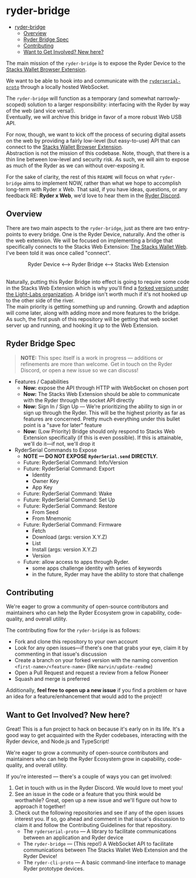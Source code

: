 # ryder-bridge

- [ryder-bridge](#ryder-bridge)
  - [Overview](#overview)
  - [Ryder Bridge Spec](#ryder-bridge-spec)
  - [Contributing](#contributing)
  - [Want to Get Involved? New here?](#want-to-get-involved-new-here)

The main mission of the `ryder-bridge` is to expose the Ryder Device to the [Stacks Wallet Browser Extension].

We want to be able to hook into and communicate with the [`ryderserial-proto`] through a locally hosted WebSocket.

The `ryder-bridge` will function as a temporary (and somewhat narrowly-scoped) solution to a larger responsibility: interfacing with the Ryder by way of the web (and vice versa!).\
Eventually, we will archive this bridge in favor of a more robust Web USB API.

For now, though, we want to kick off the process of securing digital assets on the web by providing a fairly low-level (but easy-to-use) API that can connect to the [Stacks Wallet Browser Extension].\
Abstraction is not the mission of this codebase. Note, though, that there is a thin line between low-level and security risk. As such, we will aim to expose as much of the Ryder as we can without over-exposing it.

For the sake of clarity, the rest of this `README` will focus on what `ryder-bridge` aims to implement NOW, rather than what we hope to accomplish long-term with Ryder x Web. That said, if you have ideas, questions, or any feedback RE: **Ryder x Web**, we'd love to hear them in the [Ryder Discord].

## Overview

There are two main aspects to the `ryder-bridge`, just as there are two entry-points to every bridge. One is the Ryder Device, naturally. And the other is the web extension.
We will be focused on implementing a bridge that specifically connects to the Stacks Web Extension: [The Stacks Wallet Web]. I've been told it was once called "connect".

<!-- markdownlint-disable MD033 -->
<div align="center">
Ryder Device
&#10231;
Ryder Bridge
&#10231;
Stacks Web Extension
</div>
<br>
<!-- markdownlint-enable MD037 -->

Naturally, putting this Ryder Bridge into effect is going to require some code in the Stacks Web Extension which is why you'll find a [forked version under the Light-Labs organization](https://github.com/Light-Labs/stacks-wallet-web). A bridge isn't worth much if it's not hooked up to the other side of the river.\
The main priority is getting something up and running. Growth and adaption will come later, along with adding more and more features to the bridge.\
As such, the first push of this repository will be getting that web socket server up and running, and hooking it up to the Web Extension.

## Ryder Bridge Spec

> **NOTE:** This spec itself is a work in progress — additions or refinements are more than welcome. Get in touch on the Ryder Discord, or open a new issue so we can discuss!

- Features / Capabilities
  - **Now:** expose the API through HTTP with WebSocket on chosen port
  - **Now:** The Stacks Web Extension should be able to communicate with the Ryder through the socket API directly
  - **Now:** Sign In / Sign Up — We're prioritizing the ability to sign in or sign up through the Ryder. This will be the highest priority as far as features are concerned. Pretty much everything under this bullet point is a "save for later" feature
  - **Now:** (Low Priority) Bridge should only respond to Stacks Web Extension specifically (if this is even possible). If this is attainable, we'll do it—if not, we'll drop it
- RyderSerial Commands to Expose
  - **NOTE — DO NOT EXPOSE `RyderSerial.send` DIRECTLY.**
  - Future: RyderSerial Command: Info/Version
  - Future: RyderSerial Command: Export
    - Identity
    - Owner Key
    - App Key
  - Future: RyderSerial Command: Wake
  - Future: RyderSerial Command: Set Up
  - Future: RyderSerial Command: Restore
    - From Seed
    - From Mnemonic
  - Future: RyderSerial Command: Firmware
    - Fetch
    - Download (args: version X.Y.Z)
    - List
    - Install (args: version X.Y.Z)
    - Version
  - Future: allow access to apps through Ryder.
    - some apps challenge identity with series of keywords
    - in the future, Ryder may have the ability to store that challenge

## Contributing

We're eager to grow a community of open-source contributors and maintainers who can help the Ryder Ecosystem grow in capability, code-quality, and overall utility.

The contributing flow for the `ryder-bridge` is as follows:

- Fork and clone this repository to your own account
- Look for any open issues—if there's one that grabs your eye, claim it by commenting in that issue's discussion
- Create a branch on your forked version with the naming convention `<first-name>/<feature-name>` (like `marvin/update-readme`)
- Open a Pull Request and request a review from a fellow Pioneer
- Squash and merge is preferred

Additionally, **feel free to open up a new issue** if you find a problem or have an idea for a feature/enhancement that would add to the project!

## Want to Get Involved? New here?

Great! This is a fun project to hack on because it's early on in its life. It's a good way to get acquainted with the Ryder codebases, interacting with the Ryder device, and Node.js and TypeScript!

We're eager to grow a community of open-source contributors and maintainers who can help the Ryder Ecosystem grow in capability, code-quality, and overall utility.

If you're interested — there's a couple of ways you can get involved:

1. Get in touch with us in the Ryder Discord. We would love to meet you!
2. See an issue in the code or a feature that you think would be worthwhile? Great, open up a new issue and we'll figure out how to approach it together!
3. Check out the following repositories and see if any of the open issues interest you. If so, go ahead and comment in that issue's discussion to claim it and follow the Contributing Guidelines for that repository.
   - The `ryderserial-proto` — A library to facilitate communications between an application and Ryder device
   - The `ryder-bridge` — (This repo!) A WebSocket API to facilitate communications between The Stacks Wallet Web Extension and the Ryder Device!
   - The `ryder-cli-proto` — A basic command-line interface to manage Ryder prototype devices.

<!-- DO NOT DELETE -->
<!-- start:links-reference -->

[the web extension]: https://github.com/Light-Labs/stacks-wallet-web
[the stacks wallet web]: https://github.com/Light-Labs/stacks-wallet-web
[Stacks Wallet Web Extension]: https://github.com/Light-Labs/stacks-wallet-web
[stacks wallet web]: https://github.com/Light-Labs/stacks-wallet-web
[stacks wallet browser extension]: https://github.com/Light-Labs/stacks-wallet-web
[`ryderserial-proto`]: https://github.com/Light-Labs/ryderserial-proto
[The `ryderserial-proto`]: https://github.com/Light-Labs/ryderserial-proto
[The `ryder-cli-proto`]: https://github.com/Light-Labs/ryderserial-proto
[The `ryder-bridge`]: https://github.com/Light-Labs/ryderserial-proto
[ryder discord]: https://discord.gg/N9Scfy9k

<!-- end:links-reference -->
